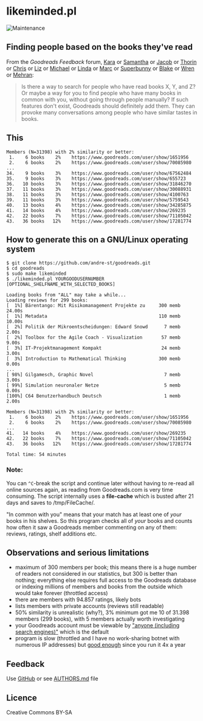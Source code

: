 # likeminded.pl

![Maintenance](https://img.shields.io/maintenance/yes/2018.svg)


## Finding people based on the books they've read

From the _Goodreads Feedback_ forum, 
[Kara](https://www.goodreads.com/topic/show/17019858-compare-books-suggestion)
or [Samantha](https://www.goodreads.com/topic/show/18167287-users-like-you-feature-suggestion)
or [Jacob](https://www.goodreads.com/topic/show/18433578-find-me-a-friend-with-same-taste-for-books)
or [Thorin](https://www.goodreads.com/topic/show/1259264-finding-others-with-similar-taste)
or [Chris](https://www.goodreads.com/topic/show/18681693-find-others-with-similar-content)
or [Liz](https://www.goodreads.com/topic/show/18798134-find-people-who-read-the-same-books-i-do)
or [Michael](https://www.goodreads.com/topic/show/1619830-finding-friends-using-compare-books)
or [Linda](https://www.goodreads.com/topic/show/298531-is-there-an-option-to-do-a-general-search-for-people-with-similar-readin)
or [Marc](https://www.goodreads.com/topic/show/19252693-new-suggestion-to-find-like-minded-people)
or [Superbunny](https://www.goodreads.com/topic/show/19361289-searching-others-with-similar-taste-to-mine)
or [Blake](https://www.goodreads.com/topic/show/6376-recommendations)
or [Wren](https://www.goodreads.com/topic/show/1790589-what-if-there-was-a-recommended-friends-feature) 
or [Mehran](https://www.goodreads.com/topic/show/19397936-finding-people-based-on-the-books-they-ve-read):
> Is there a way to search for people who have read books X, Y, and Z? Or maybe
> a way for you to find people who have many books in common with you, without
> going through people manually? If such features don't exist, Goodreads should
> definitely add them. They can provoke many conversations among people who have
> similar tastes in books. 



## This
```
Members (N=31398) with 2% similarity or better:
 1.    6 books    2%    https://www.goodreads.com/user/show/1651956
 2.    6 books    2%    https://www.goodreads.com/user/show/70085980
...
34.    9 books    3%    https://www.goodreads.com/user/show/67562484
35.    9 books    3%    https://www.goodreads.com/user/show/655723
36.   10 books    3%    https://www.goodreads.com/user/show/31846270
37.   11 books    3%    https://www.goodreads.com/user/show/30088931
38.   11 books    3%    https://www.goodreads.com/user/show/4100763
39.   11 books    3%    https://www.goodreads.com/user/show/5759543
40.   13 books    4%    https://www.goodreads.com/user/show/34285875
41.   14 books    4%    https://www.goodreads.com/user/show/269235
42.   22 books    7%    https://www.goodreads.com/user/show/71105042
43.   36 books   12%    https://www.goodreads.com/user/show/17281774

```


## How to generate this on a GNU/Linux operating system

```
$ git clone https://github.com/andre-st/goodreads.git
$ cd goodreads
$ sudo make likeminded
$ ./likeminded.pl YOURGOODUSERNUMBER [OPTIONAL_SHELFNAME_WITH_SELECTED_BOOKS]

Loading books from "ALL" may take a while...
Loading reviews for 299 books:
[  1%] Bärentango: Mit Risikomanagement Projekte zu     300 memb    24.00s
[  1%] Metadata                                         110 memb    10.00s
[  2%] Politik der Mikroentscheidungen: Edward Snowd      7 memb     2.00s
[  2%] Toolbox for the Agile Coach - Visualization       57 memb     9.00s
[  3%] IT-Projektmanagement Kompakt                      24 memb     3.00s
[  3%] Introduction to Mathematical Thinking            300 memb     0.00s
...
[ 98%] Gilgamesch, Graphic Novel                          7 memb     3.00s
[ 99%] Simulation neuronaler Netze                        5 memb     0.00s
[100%] C64 Benutzerhandbuch Deutsch                       1 memb     2.00s

Members (N=31398) with 2% similarity or better:
 1.    6 books    2%    https://www.goodreads.com/user/show/1651956
 2.    6 books    2%    https://www.goodreads.com/user/show/70085980
...
41.   14 books    4%    https://www.goodreads.com/user/show/269235
42.   22 books    7%    https://www.goodreads.com/user/show/71105042
43.   36 books   12%    https://www.goodreads.com/user/show/17281774

Total time: 54 minutes
```


### Note:

You can `^C`-break the script and continue later without having to re-read all
online sources again, as reading from Goodreads.com is very time consuming.
The script internally uses a **file-cache** which is busted after 21 days
and saves to /tmp/FileCache/.

"In common with you" means that your match has at least one of _your_
books in his shelves. So this program checks all of _your_ books and counts 
how often it saw a Goodreads member commenting on any of them: reviews, ratings,
shelf additions etc.


## Observations and serious limitations

- maximum of 300 members per book; this means there is a huge number of readers 
  not considered in our statistics, but 300 is better than nothing; everything else
  requires full access to the Goodreads database or indexing millions of members 
  and books from the outside which would take forever (throttled access)
- there are members with 94.857 ratings, likely bots
- lists members with private accounts (reviews still readable)
- 50% similarity is unrealistic (why?), 3% minimum got me 10 of 31.398 members (299 books),
  with 5 members actually worth investigating
- your Goodreads account must be viewable by 
  ["anyone (including search engines)"](https://www.goodreads.com/user/edit?tab=settings) 
  which is the default
- program is slow (throttled and I have no work-sharing botnet with numerous IP addresses) but 
  [good enough](https://en.wikipedia.org/wiki/Principle_of_good_enough) since you run it 4x a year



## Feedback

Use [GitHub](https://github.com/andre-st/goodreads/issues) or see [AUTHORS.md](AUTHORS.md) file


## Licence

Creative Commons BY-SA
